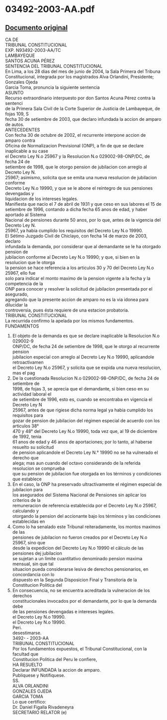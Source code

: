 
03492-2003-AA.pdf
=================
  
[Documento original](https://tc.gob.pe/jurisprudencia/2004/03492-2003-AA.pdf)  
---  
CA DE  
TRIBUNAL CONSTITUCIONAL  
EXP. N93492-2003-AA/TC  
LAMBAYEQUE  
SANTOS ACUNA PÉREZ  
SENTENCIA DEL TRIBUNAL CONSTITUCIONAL  
En Lima, a los 28 dias del mes de junio de 2004, la Sala Primera del Tribuna  
Constitucional, integrada por los magistrados Alva Orlandini, Presidente; Gonzales Ojeda  
Garcia Toma, pronuncia la siguiente sentencia  
ASUNTO  
Recurso extraordinario interpuesto por don Santos Acuna Pérez contra la sentenci  
de la Primera Sala Civil de la Corte Superior de Justicia de Lambayeque, de fojas 109, S  
fecha 30 de setiembre de 2003, que declaro infundada la accion de amparo de autos.  
ANTECEDENTES  
Con fecha 30 de octubre de 2002, el recurrente interpone accion de amparo contra  
Oficina de Normalizacion Previsional (ONP), a fin de que se declare inaplicable a su case  
el Decreto Ley N.o 25967 y la Resolucion N.o 029002-98-ONP/DC, de fecha 24 de  
setiembre de 1998, que le otorgo pension de jubilacion con arreglo al Decreto Ley N.  
25967; asimismo, solicita que se emita una nueva resolucion de jubilacion conforme  
Decreto Ley N.o 19990, y que se le abone el reintegro de sus pensiones devengadas y  
liquidacion de los intereses legales.  
Manifiesta que nacio el 7 de abril de 1931 y que ceso en sus labores el 15 de  
setiembre de 1996, contando a dicha fecha 65 anos de edad, y haber aportado al Sistema  
Nacional de pensiones durante 50 anos, por lo que, antes de la vigencia del Decreto Ley N.  
25967, ya habia cumplido los requisitos del Decreto Ley N.o 19990.  
El Sétimo Juzgado Civil de Chiclayo, con fecha 14 de marzo de 2003, declaro  
infundada la demanda, por considerar que al demandante se le ha otorgado pension de  
jubilacion conforme al Decreto Ley N.o 19990; y que, si bien en la resolucion que le otorga  
la pension se hace referencia a los articulos 30 y 70 del Decreto Ley N.o 25967, ello fue  
solo para indicar el monto maximo de la pension vigente a la fecha y la competencia de la  
ONP para conocer y resolver la solicitud de jubilacion presentada por el asegurado,  
agregando que la presente accion de amparo no es la via idonea para dilucidar la  
controversia, pues ésta requiere de una estacion probatoria.  
TRIBUNAL CONSTITUCIONAL  
La recurrida confirmo la apelada por los mismos fundamentos.  
FUNDAMENTOS  
1. El objeto de la demanda es que se declare inaplicable la Resolucion N.o 029002-9  
ONP/DC, de fecha 24 de setiembre de 1998, que le otorgo al recurrente pension  
jubilacion especial con arreglo al Decreto Ley N.o 19990, aplicandole retroactivamen  
el Decreto Ley N.o 25967, y solicita que se expida una nueva resolucion, mas el pag  
2. De la cuestionada Resolucion N.o 029002-98-ONP/DC, de fecha 24 de setiembre de  
1998, de fojas 3, se aprecia que el demandante, si bien ceso en su actividad laboral el  
de setiembre de 1996, esto es, cuando se encontraba en vigencia el Decreto Ley N  
25967, antes de que rigiese dicha norma legal ya habia cumplido los requisitos para  
gozar de pension de jubilacion del régimen especial de acuerdo con los articulos 38°  
470 y 48° del Decreto Ley N.o 19990, toda vez que, al 19 de diciembre de 1992, tenia  
61 anos de edad y 46 anos de aportaciones; por lo tanto, al haberse resuelto su solicitud  
de pension aplicandole el Decreto Ley N.° 19990 no se ha vulnerado el derecho que  
alega; mas aun cuando del octavo considerando de la referida resolucion se comprueba  
que su pension de jubilacion fue otorgada en los términos y condiciones que establece  
3. En el caso, la ONP ha preservado ultractivamente el régimen especial de jubilacion para  
los asegurados del Sistema Nacional de Pensiones sin aplicar los criterios de la  
remuneracion de referencia establecida por el Decreto Ley N.o 25967, calculando y  
otorgando la pension del accionante bajo los términos y las condiciones establecidas en  
4. Como lo ha senalado este Tribunal reiteradamente, los montos maximos de las  
pensiones de jubilacion no fueron creados por el Decreto Ley N.o 25967, sino que  
desde la expedicion del Decreto Ley N.o 19990 el câlculo de las pensiones dej jubilacion  
se sujetan a un limite cuantitativo denominado pension maxima mensual, sin que tal  
situacion pueda considerarse lesiva de derechos pensionarios, en concordancia con lo  
dispuesto en la Segunda Disposicion Final y Transitoria de la Constitucion Politica del  
5. En consecuencia, no se encuentra acreditada la vulneracion de los derechos  
constitucionales invocados por el demandante, por lo que la demanda debe  
de las pensiones devengadas e intereses legales.  
el Decreto Ley N.o 19990.  
el Decreto Ley N.o 19990.  
Peri.  
desestimarse.  
3492- - 2003-AA  
TRIBUNAL CONSTITUCIONAL  
Por los fundamentos expuestos, el Tribunal Constitucional, con la facultad que  
Constitucion Politica del Peru le confiere,  
HA RESUELTO  
Declarar INFUNDADA la accion de amparo.  
Publiquese y Notifiquese.  
SS.  
ALVA ORLANDINI  
GONZALES OJEDA  
GARCIA TOMA  
Lo que certifico:  
Dr. Daniel Figalla Rivadeneyra  
SECRETARIO RELATOR (e)